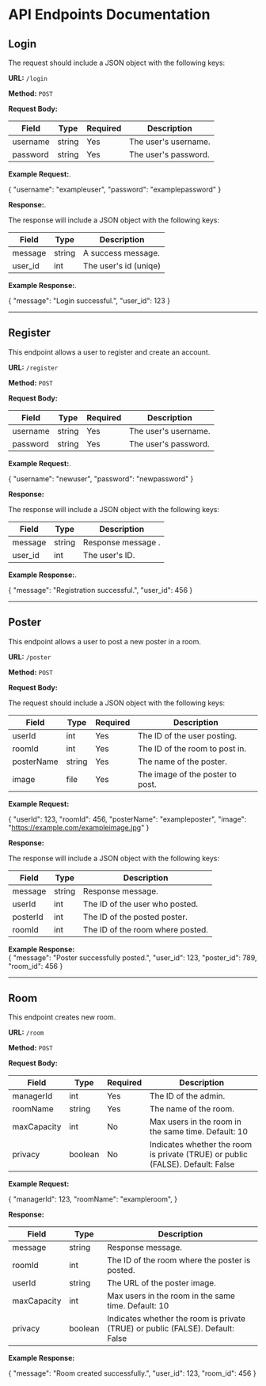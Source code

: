 # API Endpoints Documentation

## Login

The request should include a JSON object with the following keys:

**URL:** `/login`

**Method:** `POST`

**Request Body:**

| Field    | Type   | Required | Description           |
| -------- | ------ | -------- | --------------------- |
| username | string | Yes      | The user's username.   |
| password | string | Yes      | The user's password.   |

**Example Request:**. 

{
  "username": "exampleuser",
  "password": "examplepassword"
}

**Response:**. 

The response will include a JSON object with the following keys:

| Field   | Type   | Description                  |
| ------- | ------ | ---------------------------- |
| message | string | A success message.            |
| user_id   | int | The user's id (uniqe) |

**Example Response:**. 

{
  "message": "Login successful.",
  "user_id": 123
}

---

## Register

This endpoint allows a user to register and create an account.

**URL:** `/register`

**Method:** `POST`

**Request Body:**

| Field    | Type   | Required | Description           |
| -------- | ------ | -------- | --------------------- |
| username | string | Yes      | The user's username.   |
| password | string | Yes      | The user's password.   |

**Example Request:**. 

{
  "username": "newuser",
  "password": "newpassword"
}

**Response:**

The response will include a JSON object with the following keys:

| Field   | Type | Description                  |
| ------- | ---- | ---------------------------- |
| message | string | Response message .            |
| user_id | int  | The user's ID.               |

**Example Response:**. 

{
  "message": "Registration successful.",
  "user_id": 456
}


---

## Poster

This endpoint allows a user to post a new poster in a room.

**URL:** `/poster`

**Method:** `POST`

**Request Body:**

The request should include a JSON object with the following keys:

| Field       | Type | Required | Description                        |
| ----------- | ---- | -------- | ---------------------------------- |
| userId     | int  | Yes      | The ID of the user posting.        |
| roomId     | int  | Yes      | The ID of the room to post in.     |
| posterName | string | Yes   | The name of the poster.            |
| image       | file | Yes      | The image of the poster to post.   |

**Example Request:**

{
  "userId": 123,
  "roomId": 456,
  "posterName": "exampleposter",
  "image": "https://example.com/exampleimage.jpg"
}

**Response:**

The response will include a JSON object with the following keys:

| Field     | Type   | Description                        |
| --------- | ------ | ---------------------------------- |
| message   | string | Response message.                  |
| userId   | int    | The ID of the user who posted.      |
| posterId | int    | The ID of the posted poster.        |
| roomId   | int    | The ID of the room where posted.    |

**Example Response:**  
{
  "message": "Poster successfully posted.",
  "user_id": 123,
  "poster_id": 789,
  "room_id": 456
}

---

## Room

This endpoint creates new room.

**URL:** `/room`

**Method:** `POST`

**Request Body:**

| Field       | Type | Required | Description                        |
| ----------- | ---- | -------- | ---------------------------------- |
| managerId     | int  | Yes      | The ID of the admin.        |
| roomName       | string | Yes      | The name of the room.   |
| maxCapacity       | int | No      | Max users in the room in the same time.  Default: 10 |
| privacy       | boolean | No      | Indicates whether the room is private (TRUE) or public (FALSE). Default: False    |


**Example Request:**  

{
  "managerId": 123,
  "roomName": "exampleroom",
}


**Response:**

| Field     | Type   | Description                        |
| --------- | ------ | ---------------------------------- |
| message   | string | Response message.                  |
| roomId   | int    | The ID of the room where the poster is posted. |
| userId | string | The URL of the poster image.        |
| maxCapacity       | int | Max users in the room in the same time.  Default: 10 |
| privacy       | boolean | Indicates whether the room is private (TRUE) or public (FALSE). Default: False    |. 

**Example Response:**  

{
  "message": "Room created successfully.",
  "user_id": 123,
  "room_id": 456
}

